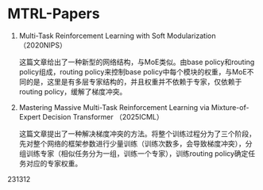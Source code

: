 # MTRL-Papers
1. Multi-Task Reinforcement Learning with Soft Modularization （2020NIPS）
   
   这篇文章给出了一种新型的网络结构，与MoE类似。由base policy和routing policy组成，routing policy来控制base policy中每个模块的权重，与MoE不同的是，这里是有多层专家结构的，并且权重并不依赖于专家，仅依赖于routing policy，缓解了梯度冲突。

2. Mastering Massive Multi-Task Reinforcement Learning via Mixture-of-Expert Decision Transformer （2025ICML）

   这篇文章提出了一种解决梯度冲突的方法。将整个训练过程分为了三个阶段，先对整个网络的框架参数进行少量训练（训练次数多，会导致梯度冲突），分组训练专家（相似任务分为一组，训练一个专家），训练routing policy确定任务对应的专家权重。

231312